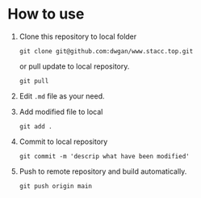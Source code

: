 # How to use

1. Clone this repository to local folder

   ```shell
   git clone git@github.com:dwgan/www.stacc.top.git
   ```

   or pull update to local repository.

   ```shell
   git pull
   ```

2. Edit `.md` file as your need.

3. Add modified file to local 

   ```shell
   git add .
   ```

4. Commit to local repository

   ```shell
   git commit -m 'descrip what have been modified'
   ```

5. Push to remote repository and build automatically.

   ```shell
   git push origin main
   ```

   
